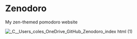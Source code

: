 # Zenodoro
My zen-themed pomodoro website

![_C__Users_coles_OneDrive_GitHub_Zenodoro_index html (1)](https://user-images.githubusercontent.com/19520329/196802698-082c88eb-1c45-49d3-afd6-9f3888446169.png)
